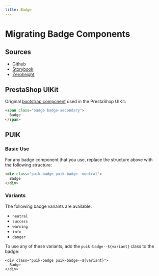 ```yaml
---
title: Badge
---
```


# Migrating Badge Components

## Sources

- [Github](https://github.com/PrestaShopCorp/puik/tree/main/packages/components/badge)
- [Storybook](https://uikit.prestashop.com/?path=/story/components-badge--default)
- [Zeroheight](https://zeroheight.com/47c0ab1be/p/862c81-status-badge)

## PrestaShop UIKit

Original [bootstrap component](https://getbootstrap.com/docs/4.0/components/badge/) used in the PrestaShop UIKit:

```html
<span class="badge badge-secondary">
  Badge
</span>
```

## PUIK

### Basic Use

For any badge component that you use, replace the structure above with the following structure:

```html
<div class="puik-badge puik-badge--neutral">
  Badge
</div>
```

### Variants

The following badge variants are available:
  - `neutral`
  - `success`
  - `warning`
  - `info`
  - `danger`

To use any of these variants, add the `puik-badge--${variant}` class to the badge:

```html{1}
<div class="puik-badge puik-badge--${variant}">
  Badge
</div>
```
